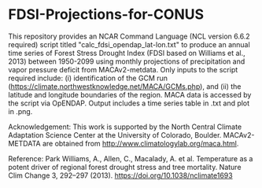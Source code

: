 # FDSI-Projections-for-CONUS
This repository provides an NCAR Command Language (NCL version 6.6.2 required) script titled "calc_fdsi_opendap_lat-lon.txt" to produce an annual time series of Forest Stress Drought Index (FDSI based on Williams et al., 2013) between 1950-2099 using monthly projections of precipitation and vapor pressure deficit from MACAv2-metdata. Only inputs to the script required include: (i) identification of the GCM run (https://climate.northwestknowledge.net/MACA/GCMs.php), and (ii) the latitude and longitude boundaries of the region. MACA data is accessed by the script via OpENDAP. Output includes a time series table in .txt and plot in .png.

Acknowledgement: This work is supported by the North Central Climate Adaptation Science Center at the University of Colorado, Boulder. MACAv2-METDATA are obtained from http://www.climatologylab.org/maca.html.

Reference: Park Williams, A., Allen, C., Macalady, A. et al. Temperature as a potent driver of regional forest drought stress and tree mortality. Nature Clim Change 3, 292–297 (2013). https://doi.org/10.1038/nclimate1693

